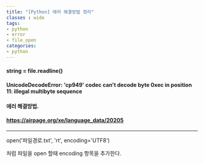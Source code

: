 ```yaml
---
title: "[Python] 에러 해결방법 정리"
classes : wide
tags:
- python
- error
- file_open
categories:
- python
---
```


#### string = file.readline()

#### UnicodeDecodeError: 'cp949' codec can't decode byte 0xec in position 11: illegal multibyte sequence

#### 에러 해결방법.

#### <https://airpage.org/xe/language_data/20205>
----------------------------------------------------

open('파일경로.txt', 'rt', encoding='UTF8')

처럼 파일을 open 할때 encoding 항목을 추가한다.
